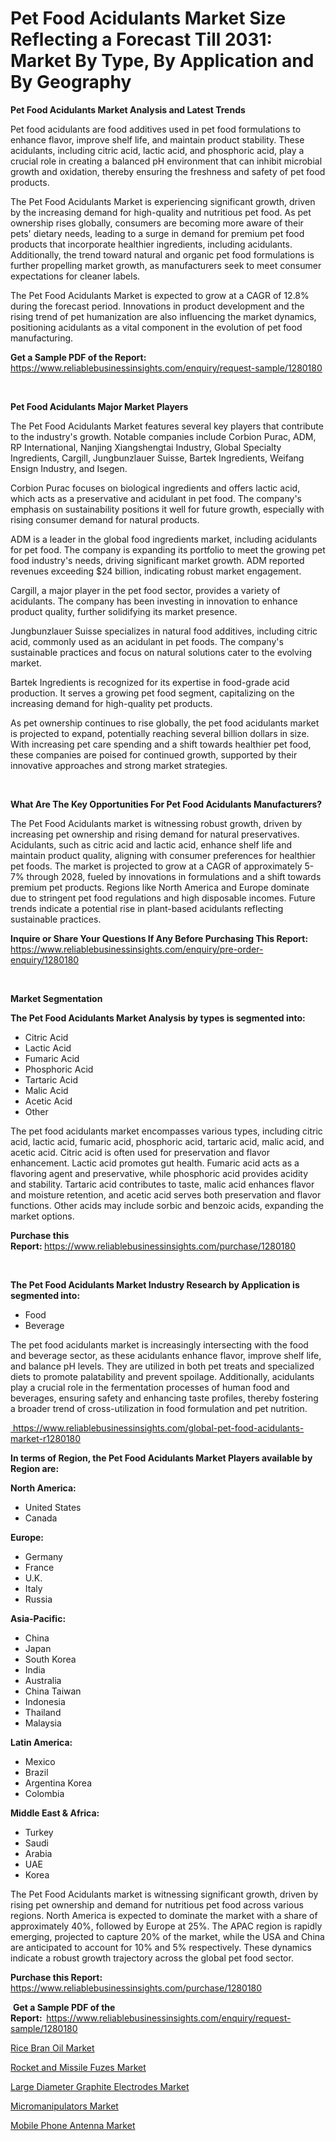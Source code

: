 <p><h1>Pet Food Acidulants Market Size Reflecting a Forecast Till 2031: Market By Type, By Application and By Geography</h1></p><p><strong>Pet Food Acidulants Market Analysis and Latest Trends</strong></p>
<p><p>Pet food acidulants are food additives used in pet food formulations to enhance flavor, improve shelf life, and maintain product stability. These acidulants, including citric acid, lactic acid, and phosphoric acid, play a crucial role in creating a balanced pH environment that can inhibit microbial growth and oxidation, thereby ensuring the freshness and safety of pet food products.</p><p>The Pet Food Acidulants Market is experiencing significant growth, driven by the increasing demand for high-quality and nutritious pet food. As pet ownership rises globally, consumers are becoming more aware of their pets' dietary needs, leading to a surge in demand for premium pet food products that incorporate healthier ingredients, including acidulants. Additionally, the trend toward natural and organic pet food formulations is further propelling market growth, as manufacturers seek to meet consumer expectations for cleaner labels.</p><p>The Pet Food Acidulants Market is expected to grow at a CAGR of 12.8% during the forecast period. Innovations in product development and the rising trend of pet humanization are also influencing the market dynamics, positioning acidulants as a vital component in the evolution of pet food manufacturing.</p></p>
<p><strong>Get a Sample PDF of the Report:&nbsp;</strong> <a href="https://www.reliablebusinessinsights.com/enquiry/request-sample/1280180?utm_campaign=113&utm_medium=2&utm_source=Github&utm_content=ia&utm_term=16122024&utm_id=pet-food-acidulants">https://www.reliablebusinessinsights.com/enquiry/request-sample/1280180</a></p>
<p>&nbsp;</p>
<p><strong>Pet Food Acidulants Major Market Players</strong></p>
<p><p>The Pet Food Acidulants Market features several key players that contribute to the industry's growth. Notable companies include Corbion Purac, ADM, RP International, Nanjing Xiangshengtai Industry, Global Specialty Ingredients, Cargill, Jungbunzlauer Suisse, Bartek Ingredients, Weifang Ensign Industry, and Isegen.</p><p>Corbion Purac focuses on biological ingredients and offers lactic acid, which acts as a preservative and acidulant in pet food. The company's emphasis on sustainability positions it well for future growth, especially with rising consumer demand for natural products. </p><p>ADM is a leader in the global food ingredients market, including acidulants for pet food. The company is expanding its portfolio to meet the growing pet food industry's needs, driving significant market growth. ADM reported revenues exceeding $24 billion, indicating robust market engagement.</p><p>Cargill, a major player in the pet food sector, provides a variety of acidulants. The company has been investing in innovation to enhance product quality, further solidifying its market presence. </p><p>Jungbunzlauer Suisse specializes in natural food additives, including citric acid, commonly used as an acidulant in pet foods. The company's sustainable practices and focus on natural solutions cater to the evolving market.</p><p>Bartek Ingredients is recognized for its expertise in food-grade acid production. It serves a growing pet food segment, capitalizing on the increasing demand for high-quality pet products.</p><p>As pet ownership continues to rise globally, the pet food acidulants market is projected to expand, potentially reaching several billion dollars in size. With increasing pet care spending and a shift towards healthier pet food, these companies are poised for continued growth, supported by their innovative approaches and strong market strategies.</p></p>
<p>&nbsp;</p>
<p><strong>What Are The Key Opportunities For Pet Food Acidulants Manufacturers?</strong></p>
<p><p>The Pet Food Acidulants market is witnessing robust growth, driven by increasing pet ownership and rising demand for natural preservatives. Acidulants, such as citric acid and lactic acid, enhance shelf life and maintain product quality, aligning with consumer preferences for healthier pet foods. The market is projected to grow at a CAGR of approximately 5-7% through 2028, fueled by innovations in formulations and a shift towards premium pet products. Regions like North America and Europe dominate due to stringent pet food regulations and high disposable incomes. Future trends indicate a potential rise in plant-based acidulants reflecting sustainable practices.</p></p>
<p><strong>Inquire or Share Your Questions If Any Before Purchasing This Report:</strong> <a href="https://www.reliablebusinessinsights.com/enquiry/pre-order-enquiry/1280180?utm_campaign=113&utm_medium=2&utm_source=Github&utm_content=ia&utm_term=16122024&utm_id=pet-food-acidulants">https://www.reliablebusinessinsights.com/enquiry/pre-order-enquiry/1280180</a></p>
<p>&nbsp;</p>
<p><strong>Market Segmentation</strong></p>
<p><strong>The Pet Food Acidulants Market Analysis by types is segmented into:</strong></p>
<p><ul><li>Citric Acid</li><li>Lactic Acid</li><li>Fumaric Acid</li><li>Phosphoric Acid</li><li>Tartaric Acid</li><li>Malic Acid</li><li>Acetic Acid</li><li>Other</li></ul></p>
<p><p>The pet food acidulants market encompasses various types, including citric acid, lactic acid, fumaric acid, phosphoric acid, tartaric acid, malic acid, and acetic acid. Citric acid is often used for preservation and flavor enhancement. Lactic acid promotes gut health. Fumaric acid acts as a flavoring agent and preservative, while phosphoric acid provides acidity and stability. Tartaric acid contributes to taste, malic acid enhances flavor and moisture retention, and acetic acid serves both preservation and flavor functions. Other acids may include sorbic and benzoic acids, expanding the market options.</p></p>
<p><strong>Purchase this Report:&nbsp;</strong><a href="https://www.reliablebusinessinsights.com/purchase/1280180?utm_campaign=113&utm_medium=2&utm_source=Github&utm_content=ia&utm_term=16122024&utm_id=pet-food-acidulants">https://www.reliablebusinessinsights.com/purchase/1280180</a></p>
<p>&nbsp;</p>
<p><strong>The Pet Food Acidulants Market Industry Research by Application is segmented into:</strong></p>
<p><ul><li>Food</li><li>Beverage</li></ul></p>
<p><p>The pet food acidulants market is increasingly intersecting with the food and beverage sector, as these acidulants enhance flavor, improve shelf life, and balance pH levels. They are utilized in both pet treats and specialized diets to promote palatability and prevent spoilage. Additionally, acidulants play a crucial role in the fermentation processes of human food and beverages, ensuring safety and enhancing taste profiles, thereby fostering a broader trend of cross-utilization in food formulation and pet nutrition.</p></p>
<p><a href="https://www.reliablebusinessinsights.com/global-pet-food-acidulants-market-r1280180?utm_campaign=113&utm_medium=2&utm_source=Github&utm_content=ia&utm_term=16122024&utm_id=pet-food-acidulants">&nbsp;https://www.reliablebusinessinsights.com/global-pet-food-acidulants-market-r1280180</a></p>
<p><strong>In terms of Region, the Pet Food Acidulants Market Players available by Region are:</strong></p>
<p>
    <p> <strong> North America: </strong>
        <ul>
            <li>United States</li>
            <li>Canada</li>
        </ul>
        </p> 
    <p> <strong> Europe: </strong>
        <ul>
            <li>Germany</li>
            <li>France</li>
            <li>U.K.</li>
            <li>Italy</li>
            <li>Russia</li>
        </ul>
        </p> 
    <p> <strong> Asia-Pacific: </strong>
        <ul>
            <li>China</li>
            <li>Japan</li>
            <li>South Korea</li>
            <li>India</li>
            <li>Australia</li>
            <li>China Taiwan</li>
            <li>Indonesia</li>
            <li>Thailand</li>
            <li>Malaysia</li>
        </ul>
        </p> 
    <p> <strong> Latin America: </strong>
        <ul>
            <li>Mexico</li>
            <li>Brazil</li>
            <li>Argentina Korea</li>
            <li>Colombia</li>
        </ul>
        </p> 
    <p> <strong> Middle East & Africa: </strong>
        <ul>
            <li>Turkey</li>
            <li>Saudi</li>
            <li>Arabia</li>
            <li>UAE</li>
            <li>Korea</li>
        </ul>
    </p>
    </p>
<p><p>The Pet Food Acidulants market is witnessing significant growth, driven by rising pet ownership and demand for nutritious pet food across various regions. North America is expected to dominate the market with a share of approximately 40%, followed by Europe at 25%. The APAC region is rapidly emerging, projected to capture 20% of the market, while the USA and China are anticipated to account for 10% and 5% respectively. These dynamics indicate a robust growth trajectory across the global pet food sector.</p></p>
<p><strong>Purchase this Report: </strong><a href="https://www.reliablebusinessinsights.com/purchase/1280180?utm_campaign=113&utm_medium=2&utm_source=Github&utm_content=ia&utm_term=16122024&utm_id=pet-food-acidulants">https://www.reliablebusinessinsights.com/purchase/1280180</a></p>
<p>&nbsp;<strong>Get a Sample PDF of the Report:&nbsp;&nbsp;</strong><a href="https://www.reliablebusinessinsights.com/enquiry/request-sample/1280180?utm_campaign=113&utm_medium=2&utm_source=Github&utm_content=ia&utm_term=16122024&utm_id=pet-food-acidulants">https://www.reliablebusinessinsights.com/enquiry/request-sample/1280180</a></p>
<p><strong></strong></p>
<p><p><a href="https://www.linkedin.com/pulse/growth-forecast-rice-bran-oil-industry-projected-0ijmf?utm_campaign=113&utm_medium=2&utm_source=Github&utm_content=ia&utm_term=16122024&utm_id=pet-food-acidulants">Rice Bran Oil Market</a></p><p><a href="https://github.com/rileymgdorcas/Market-Research-Report-List-1/blob/main/rocket-and-missile-fuzes-market.md?utm_campaign=113&utm_medium=2&utm_source=Github&utm_content=ia&utm_term=16122024&utm_id=pet-food-acidulants">Rocket and Missile Fuzes Market</a></p><p><a href="https://github.com/LilianFaulkner65/Market-Research-Report-List-1/blob/main/large-diameter-graphite-electrodes-market.md?utm_campaign=113&utm_medium=2&utm_source=Github&utm_content=ia&utm_term=16122024&utm_id=pet-food-acidulants">Large Diameter Graphite Electrodes Market</a></p><p><a href="https://www.linkedin.com/pulse/unpacking-micromanipulators-market-growth-whats-behind-bztvf?utm_campaign=113&utm_medium=2&utm_source=Github&utm_content=ia&utm_term=16122024&utm_id=pet-food-acidulants">Micromanipulators Market</a></p><p><a href="https://www.linkedin.com/pulse/global-mobile-phone-antenna-market-product-types-applications-pyxpf?utm_campaign=113&utm_medium=2&utm_source=Github&utm_content=ia&utm_term=16122024&utm_id=pet-food-acidulants">Mobile Phone Antenna Market</a></p></p>